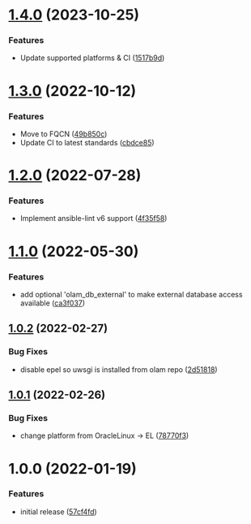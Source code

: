 # [1.4.0](https://github.com/de-it-krachten/ansible-role-olam/compare/v1.3.0...v1.4.0) (2023-10-25)


### Features

* Update supported platforms & CI ([1517b9d](https://github.com/de-it-krachten/ansible-role-olam/commit/1517b9dece1be249bbb78ffa463a3ab7511528b0))

# [1.3.0](https://github.com/de-it-krachten/ansible-role-olam/compare/v1.2.0...v1.3.0) (2022-10-12)


### Features

* Move to FQCN ([49b850c](https://github.com/de-it-krachten/ansible-role-olam/commit/49b850c14c3ba4fd4492cbb47b3894dc50ecbe7f))
* Update CI to latest standards ([cbdce85](https://github.com/de-it-krachten/ansible-role-olam/commit/cbdce85c1c69d2c5a4688510b584572d95b834e7))

# [1.2.0](https://github.com/de-it-krachten/ansible-role-olam/compare/v1.1.0...v1.2.0) (2022-07-28)


### Features

* Implement ansible-lint v6 support ([4f35f58](https://github.com/de-it-krachten/ansible-role-olam/commit/4f35f58e8767145c0ef4feed7118d96b7cbae70c))

# [1.1.0](https://github.com/de-it-krachten/ansible-role-olam/compare/v1.0.2...v1.1.0) (2022-05-30)


### Features

* add optional 'olam_db_external' to make external database access available ([ca3f037](https://github.com/de-it-krachten/ansible-role-olam/commit/ca3f0370a72ab8298d1f8a9c18e48368e92174f5))

## [1.0.2](https://github.com/de-it-krachten/ansible-role-olam/compare/v1.0.1...v1.0.2) (2022-02-27)


### Bug Fixes

* disable epel so uwsgi is installed from olam repo ([2d51818](https://github.com/de-it-krachten/ansible-role-olam/commit/2d5181829c773ef5a40280ba4e3cd03a5506f4f6))

## [1.0.1](https://github.com/de-it-krachten/ansible-role-olam/compare/v1.0.0...v1.0.1) (2022-02-26)


### Bug Fixes

* change platform from OracleLinux -> EL ([78770f3](https://github.com/de-it-krachten/ansible-role-olam/commit/78770f3d97e9c5ef5a544fcbbed488a9ef877a42))

# 1.0.0 (2022-01-19)


### Features

* initial release ([57cf4fd](https://github.com/de-it-krachten/ansible-role-olam/commit/57cf4fda5c7b5ec76db6a9aee75b207268f66795))
